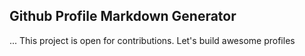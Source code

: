 ## Github Profile Markdown Generator
... 
This project is open for contributions. Let's build awesome profiles

